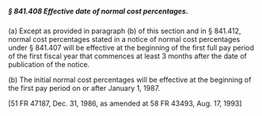 ##### § 841.408 Effective date of normal cost percentages. #####

(a) Except as provided in paragraph (b) of this section and in § 841.412, normal cost percentages stated in a notice of normal cost percentages under § 841.407 will be effective at the beginning of the first full pay period of the first fiscal year that commences at least 3 months after the date of publication of the notice.

(b) The initial normal cost percentages will be effective at the beginning of the first pay period on or after January 1, 1987.

[51 FR 47187, Dec. 31, 1986, as amended at 58 FR 43493, Aug. 17, 1993]